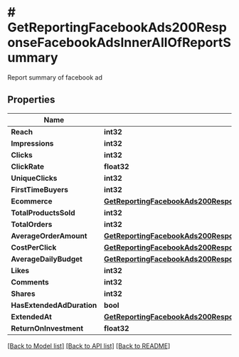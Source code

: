 # # GetReportingFacebookAds200ResponseFacebookAdsInnerAllOfReportSummary
Report summary of facebook ad

## Properties 


Name | Type | Description | Notes
------------ | ------------- | ------------- | -------------
**Reach**| **int32** |   | [optional]
**Impressions**| **int32** |   | [optional]
**Clicks**| **int32** |   | [optional]
**ClickRate**| **float32** |   | [optional]
**UniqueClicks**| **int32** |   | [optional]
**FirstTimeBuyers**| **int32** |   | [optional]
**Ecommerce**| [**GetReportingFacebookAds200ResponseFacebookAdsInnerAllOfReportSummaryEcommerce**](GetReportingFacebookAds200ResponseFacebookAdsInnerAllOfReportSummaryEcommerce.md) |   | [optional]
**TotalProductsSold**| **int32** |   | [optional]
**TotalOrders**| **int32** |   | [optional]
**AverageOrderAmount**| [**GetReportingFacebookAds200ResponseFacebookAdsInnerAllOfReportSummaryAverageOrderAmount**](GetReportingFacebookAds200ResponseFacebookAdsInnerAllOfReportSummaryAverageOrderAmount.md) |   | [optional]
**CostPerClick**| [**GetReportingFacebookAds200ResponseFacebookAdsInnerAllOfReportSummaryAverageOrderAmount**](GetReportingFacebookAds200ResponseFacebookAdsInnerAllOfReportSummaryAverageOrderAmount.md) |   | [optional]
**AverageDailyBudget**| [**GetReportingFacebookAds200ResponseFacebookAdsInnerAllOfReportSummaryAverageOrderAmount**](GetReportingFacebookAds200ResponseFacebookAdsInnerAllOfReportSummaryAverageOrderAmount.md) |   | [optional]
**Likes**| **int32** |   | [optional]
**Comments**| **int32** |   | [optional]
**Shares**| **int32** |   | [optional]
**HasExtendedAdDuration**| **bool** |   | [optional]
**ExtendedAt**| [**GetReportingFacebookAds200ResponseFacebookAdsInnerAllOfReportSummaryExtendedAt**](GetReportingFacebookAds200ResponseFacebookAdsInnerAllOfReportSummaryExtendedAt.md) |   | [optional]
**ReturnOnInvestment**| **float32** |   | [optional]


[[Back to Model list]](../../README.md#models) [[Back to API list]](../../README.md#endpoints) [[Back to README]](../../README.md)

